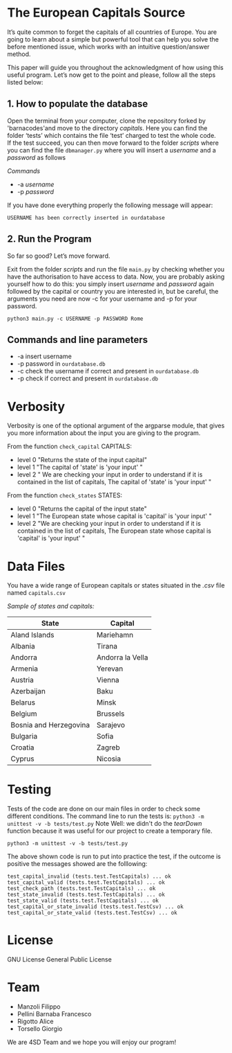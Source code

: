 # The European Capitals Source

It’s quite common to forget the capitals of all countries of Europe. You are going to learn about a simple but powerful tool that can help you solve the before mentioned issue, which works with an intuitive question/answer method.

This paper will guide you throughout the acknowledgment of how using this useful program. Let’s now get to the point and please, follow all the steps listed below:

## 1. How to populate the database

Open the terminal from your computer, clone the repository forked by 'barnacodes'and move to the directory *capitals*. 
Here you can find the folder ‘tests’ which contains the file ‘test’ charged to test the whole code.  
If the test succeed, you can then move forward to the folder *scripts* where you can find the file ```dbmanager.py``` where you will insert a *username* and a *password* as follows

*Commands*

* -a *username*
* -p *password*

If you have done everything properly the following message will appear:
```
USERNAME has been correctly inserted in ourdatabase
```

## 2. Run the Program

So far so good? Let’s move forward.

Exit from the folder *scripts* and run the file ```main.py``` by checking whether you have the authorisation to have access to data. Now, you are probably asking yourself how to do this: you simply insert *username* and *password* again followed by the capital or country you are interested in, but be careful, the arguments you need are now -c for your username and -p for your password.
```
python3 main.py -c USERNAME -p PASSWORD Rome
```
## Commands and line parameters
 
* -a insert username
* -p password in ```ourdatabase.db```
* -c check the username  if correct and present in ```ourdatabase.db```
* -p check if correct and present in ```ourdatabase.db```

# Verbosity

Verbosity is one of the optional argument of the argparse module, that gives you more information about the input you are giving to the program.

From the function ```check_capital``` CAPITALS:

* level 0
"Returns the state of the input capital"
* level 1
"The capital of 'state' is 'your input' "
* level 2
" We are checking your input in order to understand if it is contained in the list of capitals, The capital of 'state' is 'your input' "

From the function ```check_states``` STATES: 
* level 0
"Returns the capital of the input state"
* level 1
"The European state whose capital is 'capital' is 'your input' "
* level 2
 "We are checking your input in order to understand if it is contained in the list of capitals, The European state whose capital is 'capital' is 'your input' "
 
 # Data Files
 
You have a wide range of European capitals or states situated in the *.csv* file named ```capitals.csv```

*Sample of states and capitals:*

|State                 |Capital         |
|----------------------|----------------|
|Aland Islands         |Mariehamn       |
|Albania               |Tirana          |
|Andorra               |Andorra la Vella|
|Armenia               |Yerevan         |
|Austria               |Vienna          |
|Azerbaijan            |Baku            |
|Belarus               |Minsk           |
|Belgium               |Brussels        |
|Bosnia and Herzegovina|Sarajevo        |
|Bulgaria              |Sofia           |
|Croatia               |Zagreb          |
|Cyprus                |Nicosia         |

# Testing

Tests of the code are done on our main files in order to check some different conditions.
The command line to run the tests is: ```python3 -m unittest -v -b tests/test.py```
Note Well: we didn't do the *tearDown* function because it was useful for our project to create a temporary file.
```
python3 -m unittest -v -b tests/test.py
```
The above shown code is run to put into practice the test, if the outcome is positive the messages showed are the folllowing:
```
test_capital_invalid (tests.test.TestCapitals) ... ok
test_capital_valid (tests.test.TestCapitals) ... ok
test_check_path (tests.test.TestCapitals) ... ok
test_state_invalid (tests.test.TestCapitals) ... ok
test_state_valid (tests.test.TestCapitals) ... ok
test_capital_or_state_invalid (tests.test.TestCsv) ... ok
test_capital_or_state_valid (tests.test.TestCsv) ... ok
 ```
 
 # License
 
 GNU License General Public License 
 
 # Team 
 
 * Manzoli Filippo
 * Pellini Barnaba Francesco
 * Rigotto Alice
 * Torsello Giorgio
 
 We are 4SD Team and we hope you will enjoy our program!
